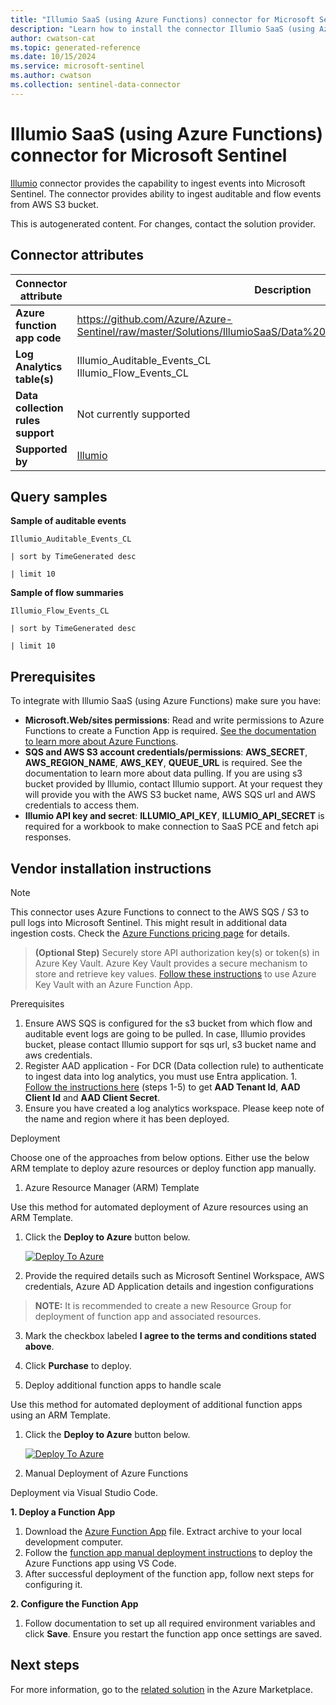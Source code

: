 ```yaml
---
title: "Illumio SaaS (using Azure Functions) connector for Microsoft Sentinel"
description: "Learn how to install the connector Illumio SaaS (using Azure Functions) to connect your data source to Microsoft Sentinel."
author: cwatson-cat
ms.topic: generated-reference
ms.date: 10/15/2024
ms.service: microsoft-sentinel
ms.author: cwatson
ms.collection: sentinel-data-connector
---
```


# Illumio SaaS (using Azure Functions) connector for Microsoft Sentinel

[Illumio](https://www.illumio.com/) connector provides the capability to ingest events into Microsoft Sentinel. The connector provides ability to ingest auditable and flow events from AWS S3 bucket.

This is autogenerated content. For changes, contact the solution provider.

## Connector attributes

| Connector attribute | Description |
| --- | --- |
| **Azure function app code** | https://github.com/Azure/Azure-Sentinel/raw/master/Solutions/IllumioSaaS/Data%20Connectors/IllumioEventsConn.zip |
| **Log Analytics table(s)** | Illumio_Auditable_Events_CL<br/> Illumio_Flow_Events_CL<br/> |
| **Data collection rules support** | Not currently supported |
| **Supported by** | [Illumio](https://www.illumio.com/support/support) |

## Query samples

**Sample of auditable events**

   ```kusto
Illumio_Auditable_Events_CL 
 
   | sort by TimeGenerated desc 
 
   | limit 10
   ```

**Sample of flow summaries**

   ```kusto
Illumio_Flow_Events_CL 
 
   | sort by TimeGenerated desc 
 
   | limit 10
   ```



## Prerequisites

To integrate with Illumio SaaS (using Azure Functions) make sure you have: 

- **Microsoft.Web/sites permissions**: Read and write permissions to Azure Functions to create a Function App is required. [See the documentation to learn more about Azure Functions](/azure/azure-functions/).
- **SQS and AWS S3 account credentials/permissions**: **AWS_SECRET**, **AWS_REGION_NAME**, **AWS_KEY**, **QUEUE_URL** is required. See the documentation to learn more about data pulling. If you are using s3 bucket provided by Illumio, contact Illumio support. At your request they will provide you with the AWS S3 bucket name, AWS SQS url and AWS credentials to access them.
- **Illumio API key and secret**: **ILLUMIO_API_KEY**, **ILLUMIO_API_SECRET** is required for a workbook to make connection to SaaS PCE and fetch api responses.


## Vendor installation instructions


> [!NOTE]
   >  This connector uses Azure Functions to connect to the AWS SQS / S3 to pull logs into Microsoft Sentinel. This might result in additional data ingestion costs. Check the [Azure Functions pricing page](https://azure.microsoft.com/pricing/details/functions/) for details.

>**(Optional Step)** Securely store API authorization key(s) or token(s) in Azure Key Vault. Azure Key Vault provides a secure mechanism to store and retrieve key values. [Follow these instructions](/azure/app-service/app-service-key-vault-references) to use Azure Key Vault with an Azure Function App.

Prerequisites

1. Ensure AWS SQS is configured for the s3 bucket from which flow and auditable event logs are going to be pulled. In case, Illumio provides bucket, please contact Illumio support for sqs url, s3 bucket name and aws credentials. 
 2. Register AAD application - For DCR (Data collection rule) to authenticate to ingest data into log analytics, you must use Entra application. 1. [Follow the instructions here](/azure/azure-monitor/logs/tutorial-logs-ingestion-portal#create-azure-ad-application) (steps 1-5) to get **AAD Tenant Id**, **AAD Client Id** and **AAD Client Secret**. 
 2. Ensure you have created a log analytics workspace. 
Please keep note of the name and region where it has been deployed.

Deployment

Choose one of the approaches from below options. Either use the below ARM template to deploy azure resources or deploy function app manually.

1. Azure Resource Manager (ARM) Template

Use this method for automated deployment of Azure resources using an ARM Template.

1. Click the **Deploy to Azure** button below. 

	[![Deploy To Azure](https://aka.ms/deploytoazurebutton)](https://aka.ms/sentinel-IllumioSaaS-FunctionApp) 			
2. Provide the required details such as Microsoft Sentinel Workspace, AWS credentials, Azure AD Application details and ingestion configurations 
> **NOTE:** It is recommended to create a new Resource Group for deployment of function app and associated resources.
3. Mark the checkbox labeled **I agree to the terms and conditions stated above**. 
4. Click **Purchase** to deploy.

2. Deploy additional function apps to handle scale

Use this method for automated deployment of additional function apps using an ARM Template.

1. Click the **Deploy to Azure** button below. 

	[![Deploy To Azure](https://aka.ms/deploytoazurebutton)](https://aka.ms/sentinel-IllumioSaaS-QueueTriggerFunctionApp) 			


3. Manual Deployment of Azure Functions

Deployment via Visual Studio Code.


**1. Deploy a Function App**

1. Download the [Azure Function App](https://github.com/Azure/Azure-Sentinel/raw/master/Solutions/IllumioSaaS/Data%20Connectors/IllumioEventsConn.zip) file. Extract archive to your local development computer.
2. Follow the [function app manual deployment instructions](https://github.com/Azure/Azure-Sentinel/blob/master/DataConnectors/AzureFunctionsManualDeployment.md#function-app-manual-deployment-instructions) to deploy the Azure Functions app using VS Code.
3. After successful deployment of the function app, follow next steps for configuring it.


**2. Configure the Function App**

1. Follow documentation to set up all required environment variables and click **Save**. Ensure you restart the function app once settings are saved.



## Next steps

For more information, go to the [related solution](https://azuremarketplace.microsoft.com/en-us/marketplace/apps/illumioinc1629822633689.illumio_sentinel?tab=Overview) in the Azure Marketplace.
